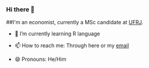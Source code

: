 ### Hi there 👋

##I'm an economist, currently a MSc candidate at [UFRJ](https://www.ie.ufrj.br/).

- 🌱 I’m currently learning R language

- 📫 How to reach me: Through here or my [email](pedro.souza@ppge.ie.ufrj)

- 😄 Pronouns: He/Him
